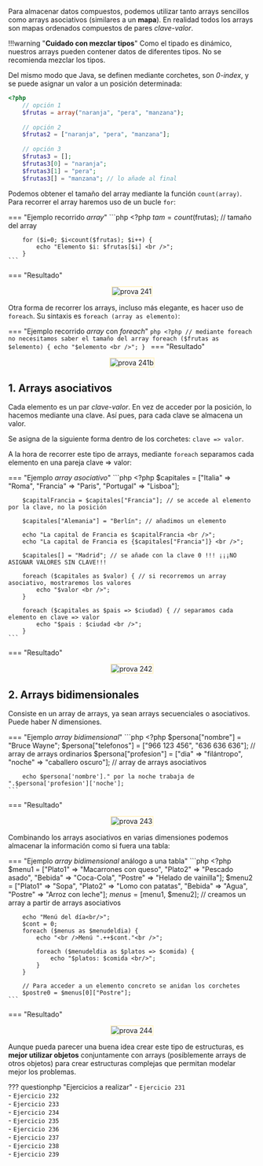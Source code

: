 Para almacenar datos compuestos, podemos utilizar tanto arrays sencillos como arrays asociativos (similares a un **mapa**). En realidad todos los arrays son mapas ordenados compuestos de pares *clave-valor*.

!!!warning "**Cuidado con mezclar tipos**"
	Como el tipado es dinámico, nuestros arrays pueden contener datos de diferentes tipos. No se recomienda mezclar los tipos.

 Del mismo modo que Java, se definen mediante corchetes, son *0-index*, y se puede asignar un valor a un posición determinada:

```php
<?php
	// opción 1
	$frutas = array("naranja", "pera", "manzana");
	
	// opción 2
	$frutas2 = ["naranja", "pera", "manzana"];
	
	// opción 3
	$frutas3 = [];
	$frutas3[0] = "naranja";
	$frutas3[1] = "pera";
	$frutas3[] = "manzana"; // lo añade al final
```

Podemos obtener el tamaño del array mediante la función `count(array)`. Para recorrer el array haremos uso de un bucle `for`:

=== "Ejemplo recorrido *array*"
    ```php
    <?php
        $tam = count($frutas); // tamaño del array

        for ($i=0; $i<count($frutas); $i++) {
            echo "Elemento $i: $frutas[$i] <br />";
        }
    ```
=== "Resultado"
	<div style="text-align: center;"><img src="../../img/ut02/ut02_prova241.png" alt="prova 241" style="zoom:100%; border: 2px solid #fff2c9;" /></figure></div>


Otra forma de recorrer los arrays, incluso más elegante, es hacer uso de `foreach`. Su sintaxis es `foreach (array as elemento)`:

=== "Ejemplo recorrido *array* con *foreach*"
    ```php
    <?php
        // mediante foreach no necesitamos saber el tamaño del array
        foreach ($frutas as $elemento) {
            echo "$elemento <br />";
        }
    ```
=== "Resultado"
	<div style="text-align: center;"><img src="../../img/ut02/ut02_prova241b.png" alt="prova 241b" style="zoom:100%; border: 2px solid #fff2c9;" /></figure></div>

## 1. Arrays asociativos

Cada elemento es un par *clave-valor*. En vez de acceder por la posición, lo hacemos mediante una clave. Así pues, para cada clave se almacena un valor.

Se asigna de la siguiente forma dentro de los corchetes: `clave => valor`.

A la hora de recorrer este tipo de arrays, mediante `foreach` separamos cada elemento en una pareja clave => valor:

=== "Ejemplo *array asociativo*"
    ```php
    <?php
        $capitales = ["Italia" => "Roma",
                    "Francia" => "Paris",
                    "Portugal" => "Lisboa"];

        $capitalFrancia = $capitales["Francia"]; // se accede al elemento por la clave, no la posición
    
        $capitales["Alemania"] = "Berlín"; // añadimos un elemento
    
        echo "La capital de Francia es $capitalFrancia <br />";
        echo "La capital de Francia es {$capitales["Francia"]} <br />";
    
        $capitales[] = "Madrid"; // se añade con la clave 0 !!! ¡¡¡NO ASIGNAR VALORES SIN CLAVE!!!
    
        foreach ($capitales as $valor) { // si recorremos un array asociativo, mostraremos los valores
            echo "$valor <br />";
        }
    
        foreach ($capitales as $pais => $ciudad) { // separamos cada elemento en clave => valor
            echo "$pais : $ciudad <br />";
        }
    ```
=== "Resultado"
	<div style="text-align: center;"><img src="../../img/ut02/ut02_prova242.png" alt="prova 242" style="zoom:100%; border: 2px solid #fff2c9;" /></figure></div>
## 2. Arrays bidimensionales

Consiste en un array de arrays, ya sean arrays secuenciales o asociativos. Puede haber *N* dimensiones.

=== "Ejemplo *array bidimensional*"
    ```php
    <?php
        $persona["nombre"] = "Bruce Wayne";
        $persona["telefonos"] = ["966 123 456", "636 636 636"]; // array de arrays ordinarios
        $persona["profesion"] = ["dia" => "filántropo", "noche" => "caballero oscuro"]; // array de arrays asociativos

        echo $persona['nombre']." por la noche trabaja de ".$persona['profesion']['noche'];
    ```
=== "Resultado"
	<div style="text-align: center;"><img src="../../img/ut02/ut02_prova243.png" alt="prova 243" style="zoom:100%; border: 2px solid #fff2c9;" /></figure></div>

Combinando los arrays asociativos en varias dimensiones podemos almacenar la información como si fuera una tabla:

=== "Ejemplo *array bidimensional* análogo a una tabla"
    ```php
    <?php
        $menu1 = ["Plato1" => "Macarrones con queso", 
                            "Plato2" => "Pescado asado", 
                            "Bebida" => "Coca-Cola", 
                            "Postre" => "Helado de vainilla"];
        $menu2 = ["Plato1" => "Sopa", 
                            "Plato2" => "Lomo con patatas", 
                            "Bebida" => "Agua", 
                            "Postre" => "Arroz con leche"];
        $menus = [$menu1, $menu2]; // creamos un array a partir de arrays asociativos

        echo "Menú del día<br/>";
        $cont = 0;
        foreach ($menus as $menudeldia) {
            echo "<br />Menú ".++$cont."<br />";
    
            foreach ($menudeldia as $platos => $comida) {
                echo "$platos: $comida <br/>";
            }
        }
    
        // Para acceder a un elemento concreto se anidan los corchetes
        $postre0 = $menus[0]["Postre"];
    ```
=== "Resultado"
	<div style="text-align: center;"><img src="../../img/ut02/ut02_prova244.png" alt="prova 244" style="zoom:100%; border: 2px solid #fff2c9;" /></figure></div>

Aunque pueda parecer una buena idea crear este tipo de estructuras, es **mejor utilizar objetos** conjuntamente con arrays (posiblemente arrays de otros objetos) para crear estructuras complejas que permitan modelar mejor los problemas.



??? questionphp "Ejercicios a realizar"
	- `Ejercicio 231`<br />
	- `Ejercicio 232`<br />
	- `Ejercicio 233`<br />
	- `Ejercicio 234`<br />
	- `Ejercicio 235`<br />
	- `Ejercicio 236`<br />
	- `Ejercicio 237`<br />
	- `Ejercicio 238`<br />
	- `Ejercicio 239`<br />
